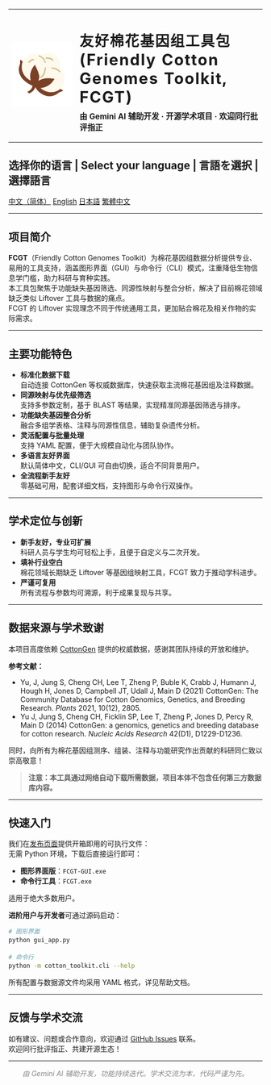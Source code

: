 <table>
  <tr>
    <td width="120" align="center" valign="middle">
      <img src="docs/ico.png" alt="logo" width="128" height="128" style="object-fit:cover;" />
    </td>
    <td valign="middle">
      <h1 style="font-weight:700; letter-spacing:2px; margin-bottom:0;">
        友好棉花基因组工具包 <br>
        <span style="font-size:1.1em;">(Friendly Cotton Genomes Toolkit, FCGT)</span>
      </h1>
      <p style="font-size:1.1em; margin-top:0.5em;">
        <b>由 Gemini AI 辅助开发 · 开源学术项目 · 欢迎同行批评指正</b>
      </p>
    </td>
  </tr>
</table>

## 选择你的语言 | Select your language | 言語を選択 | 選擇語言

[中文（简体）](../README.md)	[English](docs/README_en.md)	[日本語](docs/README_ja.md)	 [繁體中文](docs/README_zh-hant.md)

---

## 项目简介

**FCGT**（Friendly Cotton Genomes Toolkit）为棉花基因组数据分析提供专业、易用的工具支持，涵盖图形界面（GUI）与命令行（CLI）模式，注重降低生物信息学门槛，助力科研与育种实践。  
本工具包聚焦于功能缺失基因筛选、同源性映射与整合分析，解决了目前棉花领域缺乏类似 Liftover 工具与数据的痛点。  
FCGT 的 Liftover 实现理念不同于传统通用工具，更加贴合棉花及相关作物的实际需求。

---

## 主要功能特色

- **标准化数据下载**  
  自动连接 CottonGen 等权威数据库，快速获取主流棉花基因组及注释数据。
- **同源映射与优先级筛选**  
  支持多参数定制，基于 BLAST 等结果，实现精准同源基因筛选与排序。
- **功能缺失基因整合分析**  
  融合多组学表格、注释与同源性信息，辅助复杂遗传分析。
- **灵活配置与批量处理**  
  支持 YAML 配置，便于大规模自动化与团队协作。
- **多语言友好界面**  
  默认简体中文，CLI/GUI 可自由切换，适合不同背景用户。
- **全流程新手友好**  
  零基础可用，配套详细文档，支持图形与命令行双操作。

---

## 学术定位与创新

- **新手友好，专业可扩展**  
  科研人员与学生均可轻松上手，且便于自定义与二次开发。
- **填补行业空白**  
  棉花领域长期缺乏 Liftover 等基因组映射工具，FCGT 致力于推动学科进步。
- **严谨可复用**  
  所有流程与参数均可溯源，利于成果复现与共享。

---

## 数据来源与学术致谢

本项目高度依赖 [CottonGen](https://www.cottongen.org/) 提供的权威数据，感谢其团队持续的开放和维护。

**参考文献：**

- Yu, J, Jung S, Cheng CH, Lee T, Zheng P, Buble K, Crabb J, Humann J, Hough H, Jones D, Campbell JT, Udall J, Main D (2021) CottonGen: The Community Database for Cotton Genomics, Genetics, and Breeding Research. *Plants* 2021, 10(12), 2805.
- Yu J, Jung S, Cheng CH, Ficklin SP, Lee T, Zheng P, Jones D, Percy R, Main D (2014) CottonGen: a genomics, genetics and breeding database for cotton research. *Nucleic Acids Research* 42(D1), D1229-D1236.

同时，向所有为棉花基因组测序、组装、注释与功能研究作出贡献的科研同仁致以崇高敬意！

> **注意：本工具通过网络自动下载所需数据，项目本体不包含任何第三方数据库内容。**

---

## 快速入门

我们在[发布页面](https://github.com/PureAmaya/Friendly-Cotton-Genomes-Toolkit/releases)提供开箱即用的可执行文件：  
无需 Python 环境，下载后直接运行即可：

- **图形界面版**：`FCGT-GUI.exe`
- **命令行工具**：`FCGT.exe`

适用于绝大多数用户。

**进阶用户与开发者**可通过源码启动：

```bash
# 图形界面
python gui_app.py

# 命令行
python -m cotton_toolkit.cli --help
```

所有配置与数据源文件均采用 YAML 格式，详见帮助文档。

---

## 反馈与学术交流

如有建议、问题或合作意向，欢迎通过 [GitHub Issues](https://github.com/PureAmaya/Friendly-Cotton-Genomes-Toolkit/issues) 联系。  
欢迎同行批评指正、共建开源生态！

---

<p align="center" style="color:#888;">
  <i>由 Gemini AI 辅助开发，功能持续迭代。学术交流为本，代码严谨为先。</i>
</p>